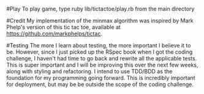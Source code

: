#Play
To play game, type ruby lib/tictactoe/play.rb from the main directory

#Credit
My implementation of the minmax algorithm was inspired by Mark Phelp's version of this tic tac toe, available at https://github.com/markphelps/tictac. 

#Testing
The more I learn about testing, the more important I believe it to be. However, since I just picked up the RSpec book when I got the coding challenge, I haven't had time to go back and rewrite all the applicable tests.  This is super important and I will be improving this over the next few weeks, along with styling and refactoring. I intend to use TDD/BDD as the foundation for my programming going forward.  This is incredibly important for deployment, but may be be outside the scope of the coding challenge.

